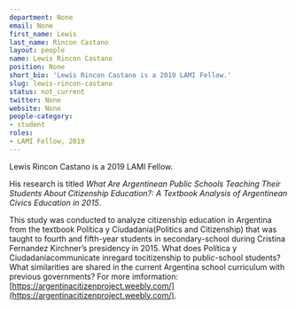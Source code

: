 ```yaml
---
department: None
email: None
first_name: Lewis
last_name: Rincon Castano
layout: people
name: Lewis Rincon Castano
position: None
short_bio: 'Lewis Rincon Castano is a 2019 LAMI Fellow.'
slug: lewis-rincon-castano
status: not_current
twitter: None
website: None
people-category:
- student
roles:
- LAMI Fellow, 2019
---
```

Lewis Rincon Castano is a 2019 LAMI Fellow.

His research is titled _What Are Argentinean Public Schools Teaching Their Students About Citizenship Education?: A Textbook Analysis of Argentinean Civics Education in 2015_.

This study was conducted to analyze citizenship education in Argentina from the textbook Política  y Ciudadanía(Politics and Citizenship) that was taught to fourth and fifth-year students in secondary-school during Cristina Fernandez Kirchner’s presidency in 2015. What does Política y Ciudadaníacommunicate inregard tocitizenship to public-school students? What similarities are shared in the current Argentina school curriculum with previous governments?  For more imformation: [https://argentinacitizenproject.weebly.com/](https://argentinacitizenproject.weebly.com/).